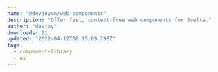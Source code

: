 ```yaml
---
name: "@devjoyvn/web-components"
description: "Offer fast, context-free web components for Svelte."
author: "devjoy"
downloads: 21
updated: "2022-04-12T08:15:09.298Z"
tags: 
  - component-library
  - ui
---
```

